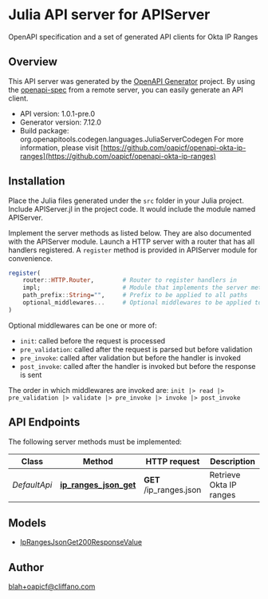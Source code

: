 # Julia API server for APIServer

OpenAPI specification and a set of generated API clients for Okta IP Ranges

## Overview
This API server was generated by the [OpenAPI Generator](https://openapi-generator.tech) project.  By using the [openapi-spec](https://openapis.org) from a remote server, you can easily generate an API client.

- API version: 1.0.1-pre.0
- Generator version: 7.12.0
- Build package: org.openapitools.codegen.languages.JuliaServerCodegen
For more information, please visit [https://github.com/oapicf/openapi-okta-ip-ranges](https://github.com/oapicf/openapi-okta-ip-ranges)


## Installation
Place the Julia files generated under the `src` folder in your Julia project. Include APIServer.jl in the project code.
It would include the module named APIServer.

Implement the server methods as listed below. They are also documented with the APIServer module.
Launch a HTTP server with a router that has all handlers registered. A `register` method is provided in APIServer module for convenience.

```julia
register(
    router::HTTP.Router,        # Router to register handlers in
    impl;                       # Module that implements the server methods
    path_prefix::String="",     # Prefix to be applied to all paths
    optional_middlewares...     # Optional middlewares to be applied to all handlers
)
```

Optional middlewares can be one or more of:
- `init`: called before the request is processed
- `pre_validation`: called after the request is parsed but before validation
- `pre_invoke`: called after validation but before the handler is invoked
- `post_invoke`: called after the handler is invoked but before the response is sent

The order in which middlewares are invoked are:
`init |> read |> pre_validation |> validate |> pre_invoke |> invoke |> post_invoke`


## API Endpoints

The following server methods must be implemented:

Class | Method | HTTP request | Description
------------ | ------------- | ------------- | -------------
*DefaultApi* | [**ip_ranges_json_get**](docs/DefaultApi.md#ip_ranges_json_get) | **GET** /ip_ranges.json | Retrieve Okta IP ranges



## Models

 - [IpRangesJsonGet200ResponseValue](docs/IpRangesJsonGet200ResponseValue.md)



## Author

blah+oapicf@cliffano.com

